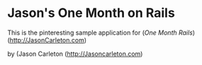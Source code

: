 # Jason's One Month on Rails

This is the pinteresting sample application for
(*One Month Rails*)(http://JasonCarleton.com)

by (Jason Carleton (http://Jasoncarleton.com)
